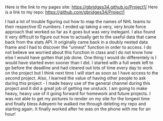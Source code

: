 Here is the link to my pages site: https://gbridges34.github.io/Project1/
Here is a link to my repo: https://github.com/gbridges34/Project1

I had a lot of trouble figuring out how to map the names of NHL teams to their respective ID numbers. I ended up taking a very, very brute force approach that worked so far as it goes but was very inelegant. I also found it very difficult to figure out how to actually get to the useful data that came back from the stats API. It originally came back in a doubly nested data frame and I had to discover the "unnest" function in order to access. I do not believe we worried about this function in class and I do not know how else I would have gotten that job done. One thing I would do differentely is I would have started even sooner than I did. I started with a full week left to go before the deadline and had cleared out lots of time every day to work on the project but I think next time I will start as soon as I have access to the second project. Also, I learned the value of having other people to ask during this project - I made heavy use of the general channel during this project and it did a great job of getting me unstuck. I am going to make heavy, heavy use of it going forward for homework and future projects. I was not able to get my pictures to render on my site for the longest time and finally bless Adeyemi he walked me through deleting my repo and starting again. It finally worked after he was on the phone with me for an hour!


